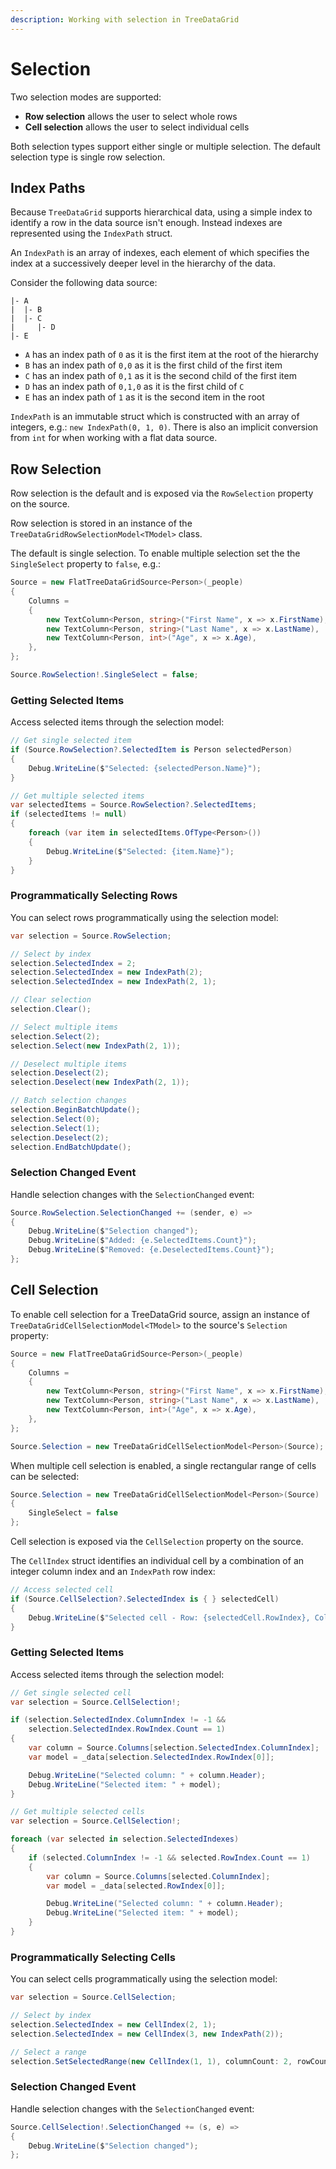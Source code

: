 ```yaml
---
description: Working with selection in TreeDataGrid
---
```


# Selection

Two selection modes are supported:

- **Row selection** allows the user to select whole rows
- **Cell selection** allows the user to select individual cells

Both selection types support either single or multiple selection. The default selection type is single row selection.

## Index Paths

Because `TreeDataGrid` supports hierarchical data, using a simple index to identify a row in the data source isn't enough. Instead indexes are represented using the `IndexPath` struct.

An `IndexPath` is an array of indexes, each element of which specifies the index at a successively deeper level in the hierarchy of the data.

Consider the following data source:

```
|- A
|  |- B
|  |- C
|     |- D
|- E
```

- `A` has an index path of `0` as it is the first item at the root of the hierarchy
- `B` has an index path of `0,0` as it is the first child of the first item
- `C` has an index path of `0,1` as it is the second child of the first item
- `D` has an index path of `0,1,0` as it is the first child of `C`
- `E` has an index path of `1` as it is the second item in the root

`IndexPath` is an immutable struct which is constructed with an array of integers, e.g.: `new IndexPath(0, 1, 0)`. There is also an implicit conversion from `int` for when working with a flat data source.

## Row Selection

Row selection is the default and is exposed via the `RowSelection` property on the source.

Row selection is stored in an instance of the `TreeDataGridRowSelectionModel<TModel>` class.

The default is single selection. To enable multiple selection set the the `SingleSelect` property to `false`, e.g.:

```csharp
Source = new FlatTreeDataGridSource<Person>(_people)
{
    Columns =
    {
        new TextColumn<Person, string>("First Name", x => x.FirstName),
        new TextColumn<Person, string>("Last Name", x => x.LastName),
        new TextColumn<Person, int>("Age", x => x.Age),
    },
};

Source.RowSelection!.SingleSelect = false;
```

### Getting Selected Items

Access selected items through the selection model:

```csharp
// Get single selected item
if (Source.RowSelection?.SelectedItem is Person selectedPerson)
{
    Debug.WriteLine($"Selected: {selectedPerson.Name}");
}

// Get multiple selected items
var selectedItems = Source.RowSelection?.SelectedItems;
if (selectedItems != null)
{
    foreach (var item in selectedItems.OfType<Person>())
    {
        Debug.WriteLine($"Selected: {item.Name}");
    }
}
```

### Programmatically Selecting Rows

You can select rows programmatically using the selection model:

```csharp
var selection = Source.RowSelection;

// Select by index
selection.SelectedIndex = 2;
selection.SelectedIndex = new IndexPath(2);
selection.SelectedIndex = new IndexPath(2, 1);

// Clear selection
selection.Clear();

// Select multiple items
selection.Select(2);
selection.Select(new IndexPath(2, 1));

// Deselect multiple items
selection.Deselect(2);
selection.Deselect(new IndexPath(2, 1));

// Batch selection changes
selection.BeginBatchUpdate();
selection.Select(0);
selection.Select(1);
selection.Deselect(2);
selection.EndBatchUpdate();
```

### Selection Changed Event

Handle selection changes with the `SelectionChanged` event:

```csharp
Source.RowSelection.SelectionChanged += (sender, e) =>
{
    Debug.WriteLine($"Selection changed");
    Debug.WriteLine($"Added: {e.SelectedItems.Count}");
    Debug.WriteLine($"Removed: {e.DeselectedItems.Count}");
};
```

## Cell Selection

To enable cell selection for a TreeDataGrid source, assign an instance of `TreeDataGridCellSelectionModel<TModel>` to the source's `Selection` property:

```csharp
Source = new FlatTreeDataGridSource<Person>(_people)
{
    Columns =
    {
        new TextColumn<Person, string>("First Name", x => x.FirstName),
        new TextColumn<Person, string>("Last Name", x => x.LastName),
        new TextColumn<Person, int>("Age", x => x.Age),
    },
};

Source.Selection = new TreeDataGridCellSelectionModel<Person>(Source);
```

When multiple cell selection is enabled, a single rectangular range of cells can be selected:

```csharp
Source.Selection = new TreeDataGridCellSelectionModel<Person>(Source)
{
    SingleSelect = false
};
```



Cell selection is exposed via the `CellSelection` property on the source.

The `CellIndex` struct identifies an individual cell by a combination of an integer column index and an `IndexPath` row index:

```csharp
// Access selected cell
if (Source.CellSelection?.SelectedIndex is { } selectedCell)
{
    Debug.WriteLine($"Selected cell - Row: {selectedCell.RowIndex}, Column: {selectedCell.ColumnIndex}");
}
```

### Getting Selected Items

Access selected items through the selection model:

```csharp
// Get single selected cell
var selection = Source.CellSelection!;

if (selection.SelectedIndex.ColumnIndex != -1 &&
    selection.SelectedIndex.RowIndex.Count == 1)
{
    var column = Source.Columns[selection.SelectedIndex.ColumnIndex];
    var model = _data[selection.SelectedIndex.RowIndex[0]];

    Debug.WriteLine("Selected column: " + column.Header);
    Debug.WriteLine("Selected item: " + model);
}

// Get multiple selected cells
var selection = Source.CellSelection!;

foreach (var selected in selection.SelectedIndexes)
{
    if (selected.ColumnIndex != -1 && selected.RowIndex.Count == 1)
    {
        var column = Source.Columns[selected.ColumnIndex];
        var model = _data[selected.RowIndex[0]];

        Debug.WriteLine("Selected column: " + column.Header);
        Debug.WriteLine("Selected item: " + model);
    }
}
```

### Programmatically Selecting Cells

You can select cells programmatically using the selection model:

```csharp
var selection = Source.CellSelection;

// Select by index
selection.SelectedIndex = new CellIndex(2, 1);
selection.SelectedIndex = new CellIndex(3, new IndexPath(2));

// Select a range
selection.SetSelectedRange(new CellIndex(1, 1), columnCount: 2, rowCount: 2);
```

### Selection Changed Event

Handle selection changes with the `SelectionChanged` event:

```csharp
Source.CellSelection!.SelectionChanged += (s, e) =>
{
    Debug.WriteLine($"Selection changed");
};
```